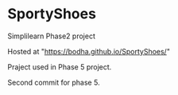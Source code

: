 # SportyShoes
Simplilearn  Phase2 project

Hosted at "https://bodha.github.io/SportyShoes/"

Praject used in Phase 5 project.

Second commit for phase 5.
